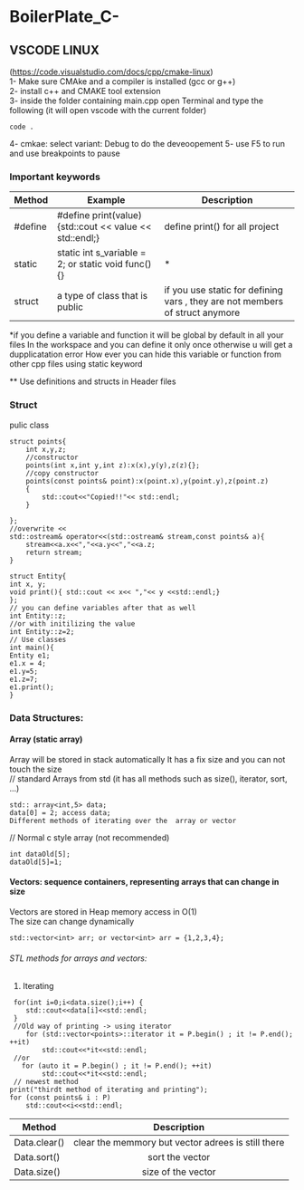 # BoilerPlate_C-

## VSCODE LINUX  
(https://code.visualstudio.com/docs/cpp/cmake-linux)  
1- Make sure CMAke and a compiler is installed (gcc or g++)  
2- install c++ and CMAKE tool extension  
3- inside the folder containing main.cpp open Terminal and type the following (it will open vscode with the current folder)
```
code .
```
4- cmkae: select variant: Debug to do the deveoopement 
5- use F5 to run and use breakpoints to pause 

### Important keywords
| Method    | Example | Description  | 
| ------------- |-------------|-------------|
| #define | #define print(value){std::cout << value << std::endl;} | define print() for all project |
| static | static int s_variable = 2; or static void func(){}| * |
| struct | a type of class that is public | if you use static for defining vars , they are not members of struct anymore |


*if you define a variable and function it will be global by default in all your files
 In the workspace and you can define it only once otherwise u will get a dupplicatation error
 How ever you can hide this variable or function from other cpp files using static keyword

** Use definitions and structs in Header files

### Struct
pulic class
```
struct points{
    int x,y,z;
    //constructor
    points(int x,int y,int z):x(x),y(y),z(z){};
    //copy constructor
    points(const points& point):x(point.x),y(point.y),z(point.z)
    {
        std::cout<<"Copied!!"<< std::endl;
    }

};
//overwrite <<
std::ostream& operator<<(std::ostream& stream,const points& a){
    stream<<a.x<<","<<a.y<<","<<a.z;
    return stream;
}

struct Entity{
int x, y;
void print(){ std::cout << x<< ","<< y <<std::endl;}
};
// you can define variables after that as well
int Entity::z;
//or with initilizing the value
int Entity::z=2; 
// Use classes
int main(){
Entity e1;
e1.x = 4;
e1.y=5;
e1.z=7;
e1.print();
}
```

### Data Structures: 
#### Array (static array) 
Array will be stored in stack automatically
It has a fix size and you can not touch the size  
// standard Arrays from std (it has all methods such as size(), iterator, sort, ...)
```
std:: array<int,5> data;
data[0] = 2; access data;
Different methods of iterating over the  array or vector
```
// Normal c style array (not recommended)  
```
int dataOld[5];
dataOld[5]=1;
```

#### Vectors: sequence containers, representing arrays that can change in size 
Vectors are stored in Heap memory
 access in O(1)   
 The size can change dynamically 
 ```
 std::vector<int> arr; or vector<int> arr = {1,2,3,4};
 ```
 
###### STL methods for arrays and vectors:
1. Iterating
```
 for(int i=0;i<data.size();i++) {
    std::cout<<data[i]<<std::endl;
 }
 //Old way of printing -> using iterator
    for (std::vector<points>::iterator it = P.begin() ; it != P.end(); ++it)
        std::cout<<*it<<std::endl;
 //or    
   for (auto it = P.begin() ; it != P.end(); ++it)
        std::cout<<*it<<std::endl;
 // newest method
print("thirdt method of iterating and printing");
for (const points& i : P)
    std::cout<<i<<std::endl;
```
| Method      | Description         |
| ------------- |:-------------:|
| Data.clear() | clear the memmory but vector adrees is still there |
| Data.sort() | sort the vector |
| Data.size() | size of the vector |


